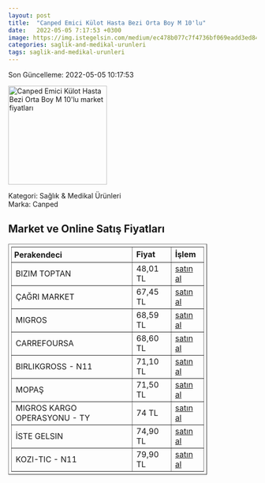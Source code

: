 ```yaml
---
layout: post
title:  "Canped Emici Külot Hasta Bezi Orta Boy M 10'lu"
date:   2022-05-05 7:17:53 +0300
image: https://img.istegelsin.com/medium/ec478b077c7f4736bf069eadd3ed84c4.jpg
categories: saglik-and-medikal-urunleri
tags: saglik-and-medikal-urunleri
---
```


Son Güncelleme: 2022-05-05 10:17:53

<img src="https://img.istegelsin.com/medium/ec478b077c7f4736bf069eadd3ed84c4.jpg" width="200" alt="Canped Emici Külot Hasta Bezi Orta Boy M 10'lu market fiyatları" />

Kategori: Sağlık & Medikal Ürünleri
<br />
Marka: Canped

<h2>Market ve Online Satış Fiyatları</h2>

<table border="1" style="padding: 5px;width:80%;">
  <tr>
    <td style="padding: 5px;"><strong>Perakendeci</strong></td>
    <td><strong>Fiyat</strong></td>
    <td><strong>İşlem</strong></td>
  </tr>
  <tr>
              <td title="Bizim Toptan">BIZIM TOPTAN</td>
              <td>48,01 TL</td>
              <td><a title="Bizim Toptan" target="_blank" href="https://www.bizimtoptan.com.tr/canped-hasta-bezi-emici-kulot-med-10lu">satın al</a></td>
            </tr><tr>
              <td title="Çağrı Market">ÇAĞRI MARKET</td>
              <td>67,45 TL</td>
              <td><a title="Çağrı Market" target="_blank" href="https://www.cagri.com/canped-orta-boy-emici-kulot?_sgm_action=click&_sgm_campaign=scn_895fd2dbac000&_sgm_source=1876">satın al</a></td>
            </tr><tr>
              <td title="Migros">MIGROS</td>
              <td>68,59 TL</td>
              <td><a title="Migros" target="_blank" href="https://www.migros.com.tr/canped-emici-kulot-orta-10lu-p-1daabd7">satın al</a></td>
            </tr><tr>
              <td title="CarrefourSA">CARREFOURSA</td>
              <td>68,60 TL</td>
              <td><a title="CarrefourSA" target="_blank" href="https://www.carrefoursa.com/canped-emici-kulot-orta-10-lu-p-30048959">satın al</a></td>
            </tr><tr>
              <td title="N11/birlikgross">BIRLIKGROSS - N11</td>
              <td>71,10 TL</td>
              <td><a title="N11/birlikgross" target="_blank" href="https://www.n11.com/urun/canped-emici-kulot-hasta-bezi-orta-boy-m-10lu-2500585?magaza=birlikgross">satın al</a></td>
            </tr><tr>
              <td title="Mopaş">MOPAŞ</td>
              <td>71,50 TL</td>
              <td><a title="Mopaş" target="_blank" href="https://www.mopas.com.tr/canped-emici-orta-boy-kulot-10lu/p/125146">satın al</a></td>
            </tr><tr>
              <td title="Trendyol/Migros Kargo Operasyonu">MIGROS KARGO OPERASYONU - TY</td>
              <td>74 TL</td>
              <td><a title="Trendyol/Migros Kargo Operasyonu" target="_blank" href="https://www.trendyol.com/canped/emici-kulot-orta-10-lu-p-7156880">satın al</a></td>
            </tr><tr>
              <td title="İste Gelsin">İSTE GELSIN</td>
              <td>74,90 TL</td>
              <td><a title="İste Gelsin" target="_blank" href="https://www.istegelsin.com/urun/canped-orta-boy-10lu-emici-kulot-_BTT28913-AD">satın al</a></td>
            </tr><tr>
              <td title="N11/kozi-tic">KOZI-TIC - N11</td>
              <td>79,90 TL</td>
              <td><a title="N11/kozi-tic" target="_blank" href="https://www.n11.com/urun/canped-emici-kulot-hasta-bezi-orta-boy-m-10lu-2500585?magaza=kozi-tic">satın al</a></td>
            </tr>
</table>
